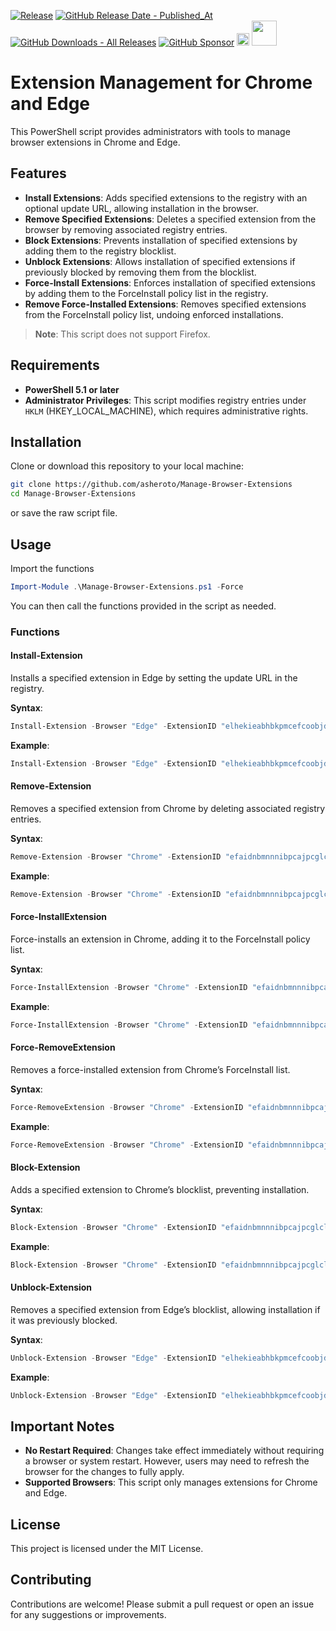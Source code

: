 [![Release](https://img.shields.io/github/v/release/asheroto/Manage-Browser-Extensions)](https://github.com/asheroto/Manage-Browser-Extensions/releases)
[![GitHub Release Date - Published_At](https://img.shields.io/github/release-date/asheroto/Manage-Browser-Extensions)](https://github.com/asheroto/Manage-Browser-Extensions/releases)
[![GitHub Downloads - All Releases](https://img.shields.io/github/downloads/asheroto/Manage-Browser-Extensions/total)](https://github.com/asheroto/Manage-Browser-Extensions/releases)
[![GitHub Sponsor](https://img.shields.io/github/sponsors/asheroto?label=Sponsor&logo=GitHub)](https://github.com/sponsors/asheroto?frequency=one-time&sponsor=asheroto)
<a href="https://ko-fi.com/asheroto"><img src="https://ko-fi.com/img/githubbutton_sm.svg" alt="Ko-Fi Button" height="20px"></a>
<a href="https://www.buymeacoffee.com/asheroto"><img src="https://img.buymeacoffee.com/button-api/?text=Buy me a coffee&emoji=&slug=Manage-Browser-Extensions&button_colour=FFDD00&font_colour=000000&font_family=Lato&outline_colour=000000&coffee_colour=ffffff)" height="40px"></a>

# Extension Management for Chrome and Edge

This PowerShell script provides administrators with tools to manage browser extensions in Chrome and Edge.

## Features

- **Install Extensions**: Adds specified extensions to the registry with an optional update URL, allowing installation in the browser.
- **Remove Specified Extensions**: Deletes a specified extension from the browser by removing associated registry entries.
- **Block Extensions**: Prevents installation of specified extensions by adding them to the registry blocklist.
- **Unblock Extensions**: Allows installation of specified extensions if previously blocked by removing them from the blocklist.
- **Force-Install Extensions**: Enforces installation of specified extensions by adding them to the ForceInstall policy list in the registry.
- **Remove Force-Installed Extensions**: Removes specified extensions from the ForceInstall policy list, undoing enforced installations.

> **Note**: This script does not support Firefox.

## Requirements

- **PowerShell 5.1 or later**
- **Administrator Privileges**: This script modifies registry entries under `HKLM` (HKEY_LOCAL_MACHINE), which requires administrative rights.

## Installation

Clone or download this repository to your local machine:

```bash
git clone https://github.com/asheroto/Manage-Browser-Extensions
cd Manage-Browser-Extensions
```

or save the raw script file.

## Usage

Import the functions

```powershell
Import-Module .\Manage-Browser-Extensions.ps1 -Force
```

You can then call the functions provided in the script as needed.

### Functions

#### Install-Extension

Installs a specified extension in Edge by setting the update URL in the registry.

**Syntax**:
```powershell
Install-Extension -Browser "Edge" -ExtensionID "elhekieabhbkpmcefcoobjddigjcaadp"
```

**Example**:
```powershell
Install-Extension -Browser "Edge" -ExtensionID "elhekieabhbkpmcefcoobjddigjcaadp"
```

#### Remove-Extension

Removes a specified extension from Chrome by deleting associated registry entries.

**Syntax**:
```powershell
Remove-Extension -Browser "Chrome" -ExtensionID "efaidnbmnnnibpcajpcglclefindmkaj"
```

**Example**:
```powershell
Remove-Extension -Browser "Chrome" -ExtensionID "efaidnbmnnnibpcajpcglclefindmkaj"
```

#### Force-InstallExtension

Force-installs an extension in Chrome, adding it to the ForceInstall policy list.

**Syntax**:
```powershell
Force-InstallExtension -Browser "Chrome" -ExtensionID "efaidnbmnnnibpcajpcglclefindmkaj"
```

**Example**:
```powershell
Force-InstallExtension -Browser "Chrome" -ExtensionID "efaidnbmnnnibpcajpcglclefindmkaj"
```

#### Force-RemoveExtension

Removes a force-installed extension from Chrome’s ForceInstall list.

**Syntax**:
```powershell
Force-RemoveExtension -Browser "Chrome" -ExtensionID "efaidnbmnnnibpcajpcglclefindmkaj"
```

**Example**:
```powershell
Force-RemoveExtension -Browser "Chrome" -ExtensionID "efaidnbmnnnibpcajpcglclefindmkaj"
```

#### Block-Extension

Adds a specified extension to Chrome’s blocklist, preventing installation.

**Syntax**:
```powershell
Block-Extension -Browser "Chrome" -ExtensionID "efaidnbmnnnibpcajpcglclefindmkaj"
```

**Example**:
```powershell
Block-Extension -Browser "Chrome" -ExtensionID "efaidnbmnnnibpcajpcglclefindmkaj"
```

#### Unblock-Extension

Removes a specified extension from Edge’s blocklist, allowing installation if it was previously blocked.

**Syntax**:
```powershell
Unblock-Extension -Browser "Edge" -ExtensionID "elhekieabhbkpmcefcoobjddigjcaadp"
```

**Example**:
```powershell
Unblock-Extension -Browser "Edge" -ExtensionID "elhekieabhbkpmcefcoobjddigjcaadp"
```

## Important Notes

- **No Restart Required**: Changes take effect immediately without requiring a browser or system restart. However, users may need to refresh the browser for the changes to fully apply.
- **Supported Browsers**: This script only manages extensions for Chrome and Edge.

## License

This project is licensed under the MIT License.

## Contributing

Contributions are welcome! Please submit a pull request or open an issue for any suggestions or improvements.